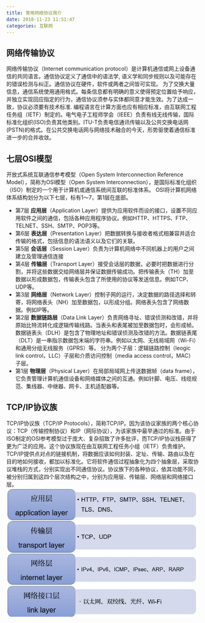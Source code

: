 ```yaml
---
title: 常用网络协议简介
date: 2018-11-23 11:51:47
categories: 互联网
---
```

## 网络传输协议

网络传输协议（Internet communication protocol）是计算机通信或网上设备通信的共同语言。通信协议定义了通信中的语法学, 语义学和同步规则以及可能存在的错误检测与纠正。通信协议在硬件，软件或两者之间皆可实现。
为了交换大量信息，通信系统使用通用格式。每条信息都有明确的意义使得预定位置给予响应，并独立实现回应指定的行为，通信协议须参与实体都同意才能生效。为了达成一致，协议必须要有技术标准. 编程语言在计算方面也应有相应标准，由互联网工程任务组（IETF）制定的。电气电子工程师学会（IEEE）负责有线无线传输，国际标准化组织(ISO)负责其他类别。ITU-T负责电信通讯传输以及公共交换电话网(PSTN)的格式。在公共交换电话网与网络技术融合的今天，形势驱使着通信标准进一步的合并收敛。
<!--more-->
## 七层OSI模型

开放式系统互联通信参考模型（Open System Interconnection Reference Model），简称为OSI模型（Open System Interconnection），是国际标准化组织（ISO）制定的一个用于计算机或通信系统间互联的标准体系。
OSI将计算机网络体系结构划分为以下七层，标有1～7，第1层在底部。

* 第7层 **应用层**（Application Layer）提供为应用软件而设的接口，设置不同应用软件之间的通信，包括各种应用程序协议。例如HTTP、HTTPS、FTP、TELNET、SSH、SMTP、POP3等。
* 第6层 **表达层**（Presentation Layer）把数据转换与接收者格式相兼容并适合传输的格式，包括信息的语法语义以及它们的关联。
* 第5层 **会话层**（Session Layer）负责为计算机网络中不同机器上的用户之间建立及管理通信连接
* 第4层 **传输层**（Transport Layer）接受会话层的数据，必要时把数据进行分割，并将这些数据交给网络层并保证数据传输成功。把传输表头（TH）加至数据以形成数据包，传输表头包含了所使用的协议等发送信息。例如TCP、UDP等。
* 第3层 **网络层**（Network Layer）控制子网的运行，决定数据的路径选择和转寄，将网络表头（NH）加至数据包，以形成分组。网络表头包含了网络数据。例如IP等。
* 第2层 **数据链路层**（Data Link Layer）负责网络寻址、错误侦测和改错，并将原始比特流转化成逻辑传输线路。当表头和表尾被加至数据包时，会形成帧。数据链表头（DLH）是包含了物理地址和错误侦测及改错的方法。数据链表尾（DLT）是一串指示数据包末端的字符串。例如以太网、无线局域网（Wi-Fi）和通用分组无线服务（GPRS）等。
分为两个子层：逻辑链路控制（leogic link control，LLC）子层和介质访问控制（media access control，MAC）子层。
* 第1层 **物理层**（Physical Layer）在局部局域网上传送数据帧（data frame），它负责管理计算机通信设备和网络媒体之间的互通。例如针脚、电压、线缆规范、集线器、中继器、网卡、主机适配器等。

## TCP/IP协议族

TCP/IP协议族（TCP/IP Protocols），简称TCP/IP。因为该协议家族的两个核心协议：TCP（传输控制协议）和IP（网际协议），为该家族中最早通过的标准。由于ISO制定的OSI参考模型过于庞大、复杂招致了许多批评，而TCP/IP协议栈获得了更为广泛的应用。这个协议族现在由互联网工程任务小组（IETF）负责维护。
TCP/IP提供点对点的链接机制，将数据应该如何封装、定址、传输、路由以及在目的地如何接收，都加以标准化。它将软件通信过程抽象化为四个抽象层，采取协议堆栈的方式，分别实现出不同通信协议。协议族下的各种协议，依其功能不同，被分别归属到这四个层次结构之中，分别为应用层、传输层、网络层和网络接口层。
![tcp/ip四层参考模型](/image/TCP-IP四层参考模型.jpg)